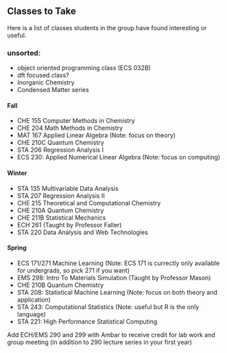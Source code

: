 ## Classes to Take

Here is a list of classes students in the group have found interesting or useful.

### unsorted:
  - object oriented programming class (ECS 032B)
  - dft focused class?
  - Inorganic Chemistry
  - Condensed Matter series

#### Fall
-	CHE 155 Computer Methods in Chemistry
-	CHE 204 Math Methods in Chemistry
-	MAT 167 Applied Linear Algebra (Note: focus on theory)
-	CHE 210C Quantum Chemistry
- STA 206 Regression Analysis I
- ECS 230: Applied Numerical Linear Algebra (Note: focus on computing)

#### Winter
- STA 135 Multivariable Data Analysis
- STA 207 Regression Analysis II
- CHE 215 Theoretical and Computational Chemistry
- CHE 210A Quantum Chemistry
- CHE 211B Statistical Mechanics
- ECH 261 (Taught by Professor Faller)
- STA 220 Data Analysis and Web Technologies

#### Spring
- ECS 171/271 Machine Learning (Note: ECS 171 is currectly only available for undergrads, so pick 271 if you want)
- EMS 298: Intro To Materials Simulation (Taught by Professor Mason)
- CHE 210B Quantum Chemistry
- STA 208: Statistical Machine Learning (Note: focus on both theory and application)
- STA 243: Computational Statistics (Note: useful but R is the only language)
- STA 221: High Performance Statistical Computing 

Add ECH/EMS 290 and 299 with Ambar to receive credit for lab work and group meeting (in addition to 290 lecture series in your first year)
